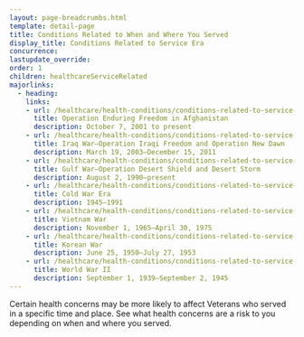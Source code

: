 ```yaml
---
layout: page-breadcrumbs.html
template: detail-page
title: Conditions Related to When and Where You Served
display_title: Conditions Related to Service Era
concurrence: 
lastupdate_override: 
order: 1
children: healthcareServiceRelated
majorlinks: 
  - heading:
    links:
    - url: /healthcare/health-conditions/conditions-related-to-service-era/operation-enduring-freedom/
      title: Operation Enduring Freedom in Afghanistan
      description: October 7, 2001 to present
    - url: /healthcare/health-conditions/conditions-related-to-service-era/iraq-war/
      title: Iraq War—Operation Iraqi Freedom and Operation New Dawn
      description: March 19, 2003—December 15, 2011
    - url: /healthcare/health-conditions/conditions-related-to-service-era/gulf-war/
      title: Gulf War—Operation Desert Shield and Desert Storm
      description: August 2, 1990—present
    - url: /healthcare/health-conditions/conditions-related-to-service-era/cold-war-era/
      title: Cold War Era
      description: 1945—1991
    - url: /healthcare/health-conditions/conditions-related-to-service-era/vietnam-war/
      title: Vietnam War
      description: November 1, 1965—April 30, 1975
    - url: /healthcare/health-conditions/conditions-related-to-service-era/korean-war/
      title: Korean War
      description: June 25, 1950—July 27, 1953
    - url: /healthcare/health-conditions/conditions-related-to-service-era/world-war-ii/
      title: World War II
      description: September 1, 1939—September 2, 1945
---
```


<div class="va-introtext">

Certain health concerns may be more likely to affect Veterans who served in a specific time and place. See what health concerns are a risk to you depending on when and where you served.

</div>


